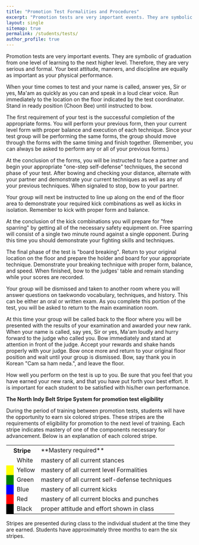 ```yaml
---
title: "Promotion Test Formalities and Procedures"
excerpt: "Promotion tests are very important events. They are symbolic of graduation from one level of learning to the next higher level. Therefore, they are very serious and formal. Your best attitude, manners, and discipline are equally as important as your physical performance."
layout: single
sitemap: true
permalink: /students/tests/
author_profile: true
---
```

Promotion tests are very important events. They are symbolic of graduation from one level of learning to the next higher level. Therefore, they are very serious and formal. Your best attitude, manners, and discipline are equally as important as your physical performance. 


When your time comes to test and your name is called, answer yes, Sir or yes, Ma'am as quickly as you can and speak in a loud clear voice. Run immediately to the location on the floor indicated by the test coordinator. Stand in ready position (Choon Bee) until instructed to bow. 


The first requirement of your test is the successful completion of the appropriate forms. You will perform your previous form, then your current level form with proper balance and execution of each technique. Since your test group will be performing the same forms, the group should move through the forms with the same timing and finish together. (Remember, you can always be asked to perform any or all of your previous forms.) 


At the conclusion of the forms, you will be instructed to face a partner and begin your appropriate "one-step self-defense" techniques, the second phase of your test. After bowing and checking your distance, alternate with your partner and demonstrate your current techniques as well as any of your previous techniques. When signaled to stop, bow to your partner. 


Your group will next be instructed to line up along on the end of the floor area to demonstrate your required kick combinations as well as kicks in isolation. Remember to kick with proper form and balance. 


At the conclusion of the kick combinations you will prepare for "free sparring" by getting all of the necessary safety equipment on. Free sparring will consist of a single two minute round against a single opponent. During this time you should demonstrate your fighting skills and techniques. 


The final phase of the test is "board breaking". Return to your original location on the floor and prepare the holder and board for your appropriate technique. Demonstrate your breaking technique with proper form, balance, and speed. When finished, bow to the judges' table and remain standing while your scores are recorded. 


Your group will be dismissed and taken to another room where you will answer questions on taekwondo vocabulary, techniques, and history. This can be either an oral or written exam. As you complete this portion of the test, you will be asked to return to the main examination room. 


At this time your group will be called back to the floor where you will be presented with the results of your examination and awarded your new rank. When your name is called, say yes, Sir or yes, Ma'am loudly and hurry forward to the judge who called you. Bow immediately and stand at attention in front of the judge. Accept your rewards and shake hands properly with your judge. Bow once more and return to your original floor position and wait until your group is dismissed. Bow, say thank you in Korean "Cam sa ham neda.", and leave the floor. 


How well you perform on the test is up to you. Be sure that you feel that you have earned your new rank, and that you have put forth your best effort. It is important for each student to be satisfied with his/her own performance. 



**The North Indy Belt Stripe System for promotion test eligibility**


During the period of training between promotion tests, students will have the opportunity to earn six colored stripes. These stripes are the requirements of eligibility for promotion to the next level of training. Each stripe indicates mastery of one of the components necessary for advancement. Below is an explanation of each colored stripe. 


<table>
	<tr><th colspan="2">Stripe</th><td> **Mastery required** </td></tr>
	<tr><td>&nbsp;</td><td>White</td><td>mastery of all current stances</td></tr>
	<tr><td bgcolor="yellow">&nbsp;</td><td>Yellow</td><td>mastery of all current level Formalities</td></tr>
	<tr><td bgcolor="green">&nbsp;</td><td>Green</td><td>mastery of all current self-defense techniques</td></tr>
	<tr><td bgcolor="blue">&nbsp;</td><td>Blue</td><td>mastery of all current kicks</td></tr>
	<tr><td bgcolor="red">&nbsp;</td><td>Red</td><td>mastery of all current blocks and punches</td></tr>
	<tr><td bgcolor="black">&nbsp;</td><td>Black</td><td>proper attitude and effort shown in class</td></tr>
</table>


Stripes are presented during class to the individual student at the time they are earned. Students have approximately three months to earn the six stripes.

